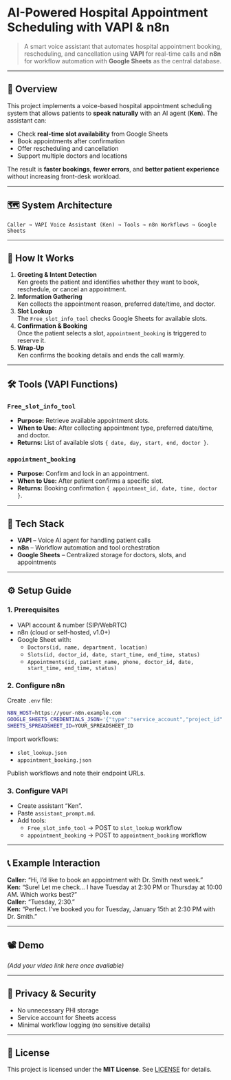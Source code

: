 # **AI-Powered Hospital Appointment Scheduling with VAPI & n8n**

> A smart voice assistant that automates hospital appointment booking, rescheduling, and cancellation using **VAPI** for real-time calls and **n8n** for workflow automation with **Google Sheets** as the central database.

---

## 📌 **Overview**
This project implements a voice-based hospital appointment scheduling system that allows patients to **speak naturally** with an AI agent (**Ken**). The assistant can:
- Check **real-time slot availability** from Google Sheets
- Book appointments after confirmation
- Offer rescheduling and cancellation
- Support multiple doctors and locations

The result is **faster bookings**, **fewer errors**, and **better patient experience** without increasing front-desk workload.

---

## 🗺 **System Architecture**
```
Caller → VAPI Voice Assistant (Ken) → Tools → n8n Workflows → Google Sheets
```

---

## 🧠 **How It Works**
1. **Greeting & Intent Detection**  
   Ken greets the patient and identifies whether they want to book, reschedule, or cancel an appointment.
2. **Information Gathering**  
   Ken collects the appointment reason, preferred date/time, and doctor.
3. **Slot Lookup**  
   The `Free_slot_info_tool` checks Google Sheets for available slots.
4. **Confirmation & Booking**  
   Once the patient selects a slot, `appointment_booking` is triggered to reserve it.
5. **Wrap-Up**  
   Ken confirms the booking details and ends the call warmly.

---

## 🛠 **Tools (VAPI Functions)**

### `Free_slot_info_tool`
- **Purpose:** Retrieve available appointment slots.
- **When to Use:** After collecting appointment type, preferred date/time, and doctor.
- **Returns:** List of available slots `{ date, day, start, end, doctor }`.

### `appointment_booking`
- **Purpose:** Confirm and lock in an appointment.
- **When to Use:** After patient confirms a specific slot.
- **Returns:** Booking confirmation `{ appointment_id, date, time, doctor }`.

---

## 🧩 **Tech Stack**
- **VAPI** – Voice AI agent for handling patient calls  
- **n8n** – Workflow automation and tool orchestration  
- **Google Sheets** – Centralized storage for doctors, slots, and appointments  

---

## ⚙ **Setup Guide**

### **1. Prerequisites**
- VAPI account & number (SIP/WebRTC)
- n8n (cloud or self-hosted, v1.0+)
- Google Sheet with:
  - `Doctors(id, name, department, location)`
  - `Slots(id, doctor_id, date, start_time, end_time, status)`
  - `Appointments(id, patient_name, phone, doctor_id, date, start_time, end_time, status)`

### **2. Configure n8n**
Create `.env` file:
```bash
N8N_HOST=https://your-n8n.example.com
GOOGLE_SHEETS_CREDENTIALS_JSON='{"type":"service_account","project_id":"..."}'
SHEETS_SPREADSHEET_ID=YOUR_SPREADSHEET_ID
```
Import workflows:
- `slot_lookup.json`
- `appointment_booking.json`

Publish workflows and note their endpoint URLs.

### **3. Configure VAPI**
- Create assistant “Ken”.
- Paste `assistant_prompt.md`.
- Add tools:
  - `Free_slot_info_tool` → POST to `slot_lookup` workflow
  - `appointment_booking` → POST to `appointment_booking` workflow

---

## 📞 **Example Interaction**
**Caller:** “Hi, I’d like to book an appointment with Dr. Smith next week.”  
**Ken:** “Sure! Let me check… I have Tuesday at 2:30 PM or Thursday at 10:00 AM. Which works best?”  
**Caller:** “Tuesday, 2:30.”  
**Ken:** “Perfect. I’ve booked you for Tuesday, January 15th at 2:30 PM with Dr. Smith.”  

---

## 📽 **Demo**
*(Add your video link here once available)*

---

## 🔐 **Privacy & Security**
- No unnecessary PHI storage  
- Service account for Sheets access  
- Minimal workflow logging (no sensitive details)  

---

## 📄 **License**
This project is licensed under the **MIT License**. See [LICENSE](LICENSE) for details.
